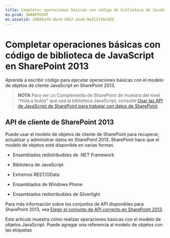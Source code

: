 ```yaml
---
title: Completar operaciones básicas con código de biblioteca de JavaScript en SharePoint 2013
ms.prod: SHAREPOINT
ms.assetid: 29089af8-dbc0-49b7-a1a0-9e311f49c826
---
```



# Completar operaciones básicas con código de biblioteca de JavaScript en SharePoint 2013
Aprenda a escribir código para ejecutar operaciones básicas con el modelo de objetos de cliente JavaScript en SharePoint 2013.
> **NOTA**
> Para ver un Complemento de SharePoint de muestra del nivel "Hola a todos" que usa la biblioteca JavaScript, consulte  [Usar las API de JavaScript de SharePoint para trabajar con datos de SharePoint](use-the-sharepoint-javascript-apis-to-work-with-sharepoint-data.md). 
  
    
    


## API de cliente de SharePoint 2013
<a name="ClientAPIs"> </a>

Puede usar el modelo de objetos de cliente de SharePoint para recuperar, actualizar y administrar datos en SharePoint 2013. SharePoint hace que el modelo de objetos esté disponible en varias formas.
  
    
    

- Ensamblados redistribuibles de .NET Framework
    
  
- Biblioteca de JavaScript
    
  
- Extremos REST/OData
    
  
- Ensamblados de Windows Phone
    
  
- Ensamblados redistribuibles de Silverlight
    
  
Para más información sobre los conjuntos de API disponibles para SharePoint 2013, vea  [Elegir el conjunto de API correcto en SharePoint 2013](http://msdn.microsoft.com/library/f36645da-77c5-47f1-a2ca-13d4b62b320d%28Office.15%29.aspx).
  
    
    
Este artículo muestra cómo realizar operaciones básicas con el modelo de objetos JavaScript. Puede agregar una referencia al modelo de objetos con las etiquetas <script> de HTML. Para más información sobre cómo utilizar las otras API de cliente, vea lo siguiente:
  
    
    

-  [Realizar operaciones básicas con código de biblioteca de cliente de SharePoint 2013](complete-basic-operations-using-sharepoint-2013-client-library-code.md)
    
  
-  [Procedimiento para realizar operaciones básicas con extremos REST de SharePoint 2013](complete-basic-operations-using-sharepoint-2013-rest-endpoints.md)
    
  
-  [Creación de aplicaciones de Windows Phone con acceso a SharePoint 2013](http://msdn.microsoft.com/library/36681335-f772-4499-8445-f94481bc18e7%28Office.15%29.aspx)
    
  
-  [Uso del modelo de objetos Silverlight](http://msdn.microsoft.com/library/cea7829d-f360-4052-8b76-91d90bcefd2a%28Office.15%29.aspx)
    
  

## Ejecutar tareas básicas en SharePoint 2013 con el modelo de objetos de cliente JavaScript
<a name="BasicOps_SPJSOMOps"> </a>

Las secciones siguientes describen las tareas que puede completar mediante programación e incluyen ejemplos de código JavaScript que demuestran las operaciones.
  
    
    
Al crear un complemento hospedado en la nube, puede agregar una referencia al modelo de objetos con etiquetas <script> de HTML. Recomendamos hacer referencia a la web de host porque puede que la web de complemento no exista en todos los escenarios de los complementos hospedados en la nube. Puede recuperar la dirección URL de la web de host desde el parámetro de la cadena de consulta  _SPHostUrl_ si usa el token **{StandardTokens}**. También puede usar su propio parámetro de la cadena de consulta si usa el token **{HostUrl}**. Cuando tenga la dirección URL de la web de host, use código JavaScript para crear dinámicamente la referencia al modelo de objetos.
  
    
    
En el ejemplo de código siguiente se ejecutan estas tareas para agregar una referencia al modelo de objetos JavaScript:
  
    
    

- Hace referencia a la biblioteca AJAX desde la Red de entrega de contenido (CDN) de Microsoft.
    
  
- Hace referencia a la biblioteca jQuery desde la CDN de Microsoft.
    
  
- Extrae la dirección URL de la web de host desde la cadena de la consulta.
    
  
- Sube los archivos SP.Runtime.js y SP.js con la función **getScript** en jQuery. Después de subir los archivos, el programa tiene acceso al modelo de objetos JavaScript para SharePoint.
    
  
- Sigue el flujo en la función **execOperation**.
    
  


```

<script
    src="//ajax.aspnetcdn.com/ajax/4.0/1/MicrosoftAjax.js" 
    type="text/javascript">
</script>
<script
    type="text/javascript"
    src="//ajax.aspnetcdn.com/ajax/jQuery/jquery-1.7.2.min.js">
</script>
<script type="text/javascript">
    var hostweburl;

    // Load the required SharePoint libraries.
    $(document).ready(function () {

        // Get the URI decoded URLs.
        hostweburl =
            decodeURIComponent(
                getQueryStringParameter("SPHostUrl")
        );

        // The js files are in a URL in the form:
        // web_url/_layouts/15/resource_file
        var scriptbase = hostweburl + "/_layouts/15/";

        // Load the js files and continue to
        // the execOperation function.
        $.getScript(scriptbase + "SP.Runtime.js",
            function () {
                $.getScript(scriptbase + "SP.js", execOperation);
            }
        );
    });

    // Function to execute basic operations.
    function execOperation() {

        // Continue your program flow here.

    }

    // Function to retrieve a query string value.
    // For production purposes you may want to use
    // a library to handle the query string.
    function getQueryStringParameter(paramToRetrieve) {
        var params =
            document.URL.split("?")[1].split("&amp;");
        var strParams = "";
        for (var i = 0; i < params.length; i = i + 1) {
            var singleParam = params[i].split("=");
            if (singleParam[0] == paramToRetrieve)
                return singleParam[1];
        }
    }
</script>
```

Al crear un complemento hospedado en SharePoint, puede agregar una referencia al modelo de objetos con etiquetas <script> de HTML. La web de complemento de un complemento hospedado en SharePoint le permite usar rutas de acceso relativas para hacer referencia a los archivos necesarios para usar el modelo de objetos JavaScript:
  
    
    
El marcado siguiente ejecuta estas tareas para agregar una referencia al modelo de objetos JavaScript:
  
    
    

- Hace referencia a la biblioteca AJAX desde la CDN de Microsoft.
    
  
- Hace referencia al archivo SP.Runtime.js con una dirección URL relativa a la web de complemento.
    
  
- Hace referencia al archivo SP.js con una dirección URL relativa a la web de complemento.
    
  


```

<script
    src="//ajax.aspnetcdn.com/ajax/4.0/1/MicrosoftAjax.js" 
    type="text/javascript">
</script>
<script 
    type="text/javascript" 
    src="/_layouts/15/sp.runtime.js">
</script>
<script 
    type="text/javascript" 
    src="/_layouts/15/sp.js">
</script>
<script type="text/javascript">

    // Continue your program flow here.

</script>```


## Tareas de sitio web de SharePoint
<a name="BasicOps_SPWebTasks"> </a>

Para trabajar con sitios web con JavaScript, empiece con el constructor **ClientContext(serverRelativeUrl)** y pase una dirección URL o URI para devolver un contexto de solicitud específico.
  
    
    

### Recuperar las propiedades de un sitio web

Use la propiedad web de la clase **ClientContext** para especificar las propiedades del objeto de sitio web que se encuentra en la dirección URL del contexto especificado. Después de cargar el objeto de sitio web con el método **load(clientObject)** y, posteriormente, llamar a **executeQueryAsync(succeededCallback, failedCallback)**, obtendrá acceso a todas las propiedades de ese sitio web. En el siguiente ejemplo se muestra el título y la descripción del sitio web especificado, aunque el resto de las propiedades devueltas de forma predeterminada se ponen a disposición después de cargar el objeto de sitio web y ejecutar la consulta.
  
    
    
```

function retrieveWebSite(siteUrl) {
    var clientContext = new SP.ClientContext(siteUrl);
    this.oWebsite = clientContext.get_web();

    clientContext.load(this.oWebsite);

    clientContext.executeQueryAsync(
        Function.createDelegate(this, this.onQuerySucceeded), 
        Function.createDelegate(this, this.onQueryFailed)
    );
}

function onQuerySucceeded(sender, args) {
    alert('Title: ' + this.oWebsite.get_title() + 
        ' Description: ' + this.oWebsite.get_description());
}
    
function onQueryFailed(sender, args) {
    alert('Request failed. ' + args.get_message() + 
        '\\n' + args.get_stackTrace());
}```


### Recuperar solo las propiedades seleccionadas de un sitio web

Para reducir la transferencia de datos innecesaria entre cliente y servidor, es posible que desee devolver solo las propiedades especificadas del objeto de sitio web, en lugar de todas sus propiedades. En este caso, use la sintaxis de la expresión lambda o consulta LINQ con el método **load(clientObject)** para especificar las propiedades que se van a devolver desde el servidor. En el siguiente ejemplo, solo se ponen a disposición el título y la fecha de creación del objeto de sitio web después de llamar a **executeQueryAsync(succeededCallback, failedCallback)**.
  
    
    
```

function retrieveWebSiteProperties(siteUrl) {
    var clientContext = new SP.ClientContext(siteUrl);
    this.oWebsite = clientContext.get_web();

    clientContext.load(this.oWebsite, 'Title', 'Created');

    clientContext.executeQueryAsync(
        Function.createDelegate(this, this.onQuerySucceeded), 
        Function.createDelegate(this, this.onQueryFailed)
    );
}

function onQuerySucceeded(sender, args) {
    alert('Title: ' + this.oWebsite.get_title() + 
        ' Created: ' + this.oWebsite.get_created());
}
    
function onQueryFailed(sender, args) {
    alert('Request failed. ' + args.get_message() + 
        '\\n' + args.get_stackTrace());
}```


> **NOTA**
> Si trata de obtener acceso a otras propiedades, el código produce una excepción porque las otras propiedades no están disponibles. 
  
    
    


### Escribir en las propiedades de un sitio web

Para modificar un sitio web, se deben establecer las propiedades y llamar al método **update()**, de manera similar al modo en que funciona el modelo de objetos de servidor. Sin embargo, en el modelo de objetos de cliente, debe llamar a **executeQueryAsync(succeededCallback, failedCallback)** para solicitar el procesamiento por lotes para todos los comandos que se especifiquen. En el siguiente ejemplo se cambia el título y la descripción de un sitio web especificado.
  
    
    
```

function updateWebSite(siteUrl) {
    var clientContext = new SP.ClientContext(siteUrl);
    this.oWebsite = clientContext.get_web();

    this.oWebsite.set_title('Updated Web Site');
    this.oWebsite.set_description('This is an updated Web site.');
    this.oWebsite.update();

    clientContext.load(this.oWebsite, 'Title', 'Description');

    clientContext.executeQueryAsync(
        Function.createDelegate(this, this.onQuerySucceeded), 
        Function.createDelegate(this, this.onQueryFailed)
    );
}

function onQuerySucceeded(sender, args) {
    alert('Title: ' + this.oWebsite.get_title() + 
        ' Description: ' + this.oWebsite.get_description());
}
    
function onQueryFailed(sender, args) {
    alert('Request failed. ' + args.get_message() + 
        '\\n' + args.get_stackTrace());
}```


## Tareas de lista de SharePoint
<a name="BasicOps_SPListTasks"> </a>

Trabajar con objetos de lista con JavaScript es parecido a trabajar con objetos de sitio web. Empiece por usar el constructor **ClientContext(serverRelativeUrl)** y pasar una dirección URL o URI para devolver un contexto de consulta específico. Después puede usar la propiedad **lists** de la clase **Web** para obtener la colección de listas del sitio web.
  
    
    

### Recuperar todas las propiedades de todas las listas de un sitio web

Para devolver todas las listas de un sitio web, cargue la colección de listas con el método **load(clientObject)** y luego llame a **executeQueryAsync(succeededCallback, failedCallback)**. En el siguiente ejemplo se muestra la dirección URL del sitio web, y la fecha y hora, en que se creó la lista.
  
    
    
```

function retrieveAllListProperties(siteUrl) {
    var clientContext = new SP.ClientContext(siteUrl);
    var oWebsite = clientContext.get_web();
    this.collList = oWebsite.get_lists();
    clientContext.load(collList);

    clientContext.executeQueryAsync(
        Function.createDelegate(this, this.onQuerySucceeded), 
        Function.createDelegate(this, this.onQueryFailed)
    );
}

function onQuerySucceeded() {
    var listInfo = '';
    var listEnumerator = collList.getEnumerator();

    while (listEnumerator.moveNext()) {
        var oList = listEnumerator.get_current();
        listInfo += 'Title: ' + oList.get_title() + ' Created: ' + 
            oList.get_created().toString() + '\\n';
    }
    alert(listInfo);
}

function onQueryFailed(sender, args) {
    alert('Request failed. ' + args.get_message() + 
        '\\n' + args.get_stackTrace());
}```


### Recuperar solo propiedades específicas de listas

En el ejemplo anterior se devuelven todas las propiedades de las listas de un sitio web. Para reducir la transferencia de datos innecesarios entre cliente y servidor, puede usar expresiones de consultas LINQ para especificar qué propiedades devolver. En JavaScript, se especifica **Include** como parte de la cadena de la consulta que se pasa al método **load(clientObject)** para especificar qué propiedades devolver. En el siguiente ejemplo se usa este enfoque para devolver solo el título y el identificador de cada una de las listas de la colección.
  
    
    
```

function retrieveSpecificListProperties(siteUrl) {
    var clientContext = new SP.ClientContext(siteUrl);
    var oWebsite = clientContext.get_web();
    this.collList = oWebsite.get_lists();

    clientContext.load(collList, 'Include(Title, Id)');
    clientContext.executeQueryAsync(
        Function.createDelegate(this, this.onQuerySucceeded), 
        Function.createDelegate(this, this.onQueryFailed)
    );
}

function onQuerySucceeded() {
    var listInfo = '';
    var listEnumerator = collList.getEnumerator();

    while (listEnumerator.moveNext()) {
        var oList = listEnumerator.get_current();
        listInfo += 'Title: ' + oList.get_title() + 
            ' ID: ' + oList.get_id().toString() + '\\n';
    }
    alert(listInfo);
}

function onQueryFailed(sender, args) {
    alert('Request failed. ' + args.get_message() + 
        '\\n' + args.get_stackTrace());
}
```


### Almacenar listas devueltas en una colección

Como se ve en el ejemplo siguiente, puede usar el método **loadQuery(clientObjectCollection, exp)** en lugar del método **load(clientObject)** para almacenar el valor devuelto en otra colección en lugar de almacenarlo en la propiedad de las listas.
  
    
    
```

function retrieveSpecificListPropertiesToCollection(siteUrl) {
    var clientContext = new SP.ClientContext(siteUrl);
    var oWebsite = clientContext.get_web();
    var collList = oWebsite.get_lists();

    this.listInfoCollection = clientContext.loadQuery(collList, 'Include(Title, Id)');
    clientContext.executeQueryAsync(
        Function.createDelegate(this, this.onQuerySucceeded), 
        Function.createDelegate(this, this.onQueryFailed)
    );
}

function onQuerySucceeded() {
    var listInfo = '';

    for (var i = 0; i < this.listInfoCollection.length; i++) {
        var oList = this.listInfoCollection[i];
        listInfo += 'Title: ' + oList.get_title() + 
            ' ID: ' + oList.get_id().toString();
    }
    alert(listInfo.toString());
}

function onQueryFailed(sender, args) {
    alert('Request failed. ' + args.get_message() + 
        '\\n' + args.get_stackTrace());
}```


### Aplicar filtros a la recuperación de listas

Como se muestra en el ejemplo siguiente, puede anidar instrucciones **Include** en una consulta JavaScript, para devolver metadatos de listas y campos. En el ejemplo se devuelven todos los campos de todas las listas dentro de un sitio web, y se muestra el título y el nombre interno de todos los campos cuyo nombre interno contiene la cadena "name".
  
    
    
```

function retrieveAllListsAllFields(siteUrl) {
    var clientContext = new SP.ClientContext(siteUrl);
    var oWebsite = clientContext.get_web();
    var collList = oWebsite.get_lists();

    this.listInfoArray = clientContext.loadQuery(collList, 
        'Include(Title,Fields.Include(Title,InternalName))');

    clientContext.executeQueryAsync(
        Function.createDelegate(this, this.onQuerySucceeded), 
        Function.createDelegate(this, this._onQueryFailed)
    );
}

function onQuerySucceeded() {
    var listInfo = '';

    for (var i = 0; i < this.listInfoArray.length; i++) {
        var oList = this.listInfoArray[i];
        var collField = oList.get_fields();
        var fieldEnumerator = collField.getEnumerator();
            
        while (fieldEnumerator.moveNext()) {
            var oField = fieldEnumerator.get_current();
            var regEx = new RegExp('name', 'ig');
            
            if (regEx.test(oField.get_internalName())) {
                listInfo += '\\nList: ' + oList.get_title() + 
                    '\\n\\tField Title: ' + oField.get_title() + 
                    '\\n\\tField Name: ' + oField.get_internalName();
            }
        }
    }
    alert(listInfo);
}

function onQueryFailed(sender, args) {
    alert('Request failed. ' + args.get_message() + 
        '\\n' + args.get_stackTrace());
}
```


## Crear, actualizar y eliminar listas
<a name="BasicOps_SPListCRUD"> </a>

La creación, la actualización y la eliminación de listas por medio del modelo de objetos de cliente funcionan de manera similar al modo en que se llevan a cabo estas tareas mediante el modelo de objetos de cliente .NET. No obstante, las operaciones de cliente no se completarán hasta que se llame a la función **executeQueryAsync(succeededCallback, failedCallback)**.
  
    
    

### Crear y actualizar una lista

Parar crear un objeto List con JavaScript, use el objeto **ListCreationInformation** para definir sus propiedades y luego pase este objeto a la función **add(parameters)** del objeto **ListCollection**. En el siguiente ejemplo se crea una lista de anuncios.
  
    
    
```

function createList(siteUrl) {
    var clientContext = new SP.ClientContext(siteUrl);
    var oWebsite = clientContext.get_web();
    
    var listCreationInfo = new SP.ListCreationInformation();
    listCreationInfo.set_title('My Announcements List');
    listCreationInfo.set_templateType(SP.ListTemplateType.announcements);

    this.oList = oWebsite.get_lists().add(listCreationInfo);

    clientContext.load(oList);
    clientContext.executeQueryAsync(
        Function.createDelegate(this, this.onQuerySucceeded), 
        Function.createDelegate(this, this.onQueryFailed)
    );
}

function onQuerySucceeded() {
    var result = oList.get_title() + ' created.';
    alert(result);
}

function onQueryFailed(sender, args) {
    alert('Request failed. ' + args.get_message() + 
        '\\n' + args.get_stackTrace());
}```

Si necesita actualizar la lista una vez creada, puede establecer las propiedades de la lista y llamar a la función **update()** antes de llamar a **executeQueryAsync(succeededCallback, failedCallback)**, como se muestra en las siguientes modificaciones del ejemplo anterior.
  
    
    


```

.
.
.
.
this.oList = oWebsite.get_lists().add(listCreationInfo);

oList.set_description('New Announcements List');
oList.update();

clientContext.load(oList);
clientContext.executeQueryAsync(
    Function.createDelegate(this, this.onQuerySucceeded), 
    Function.createDelegate(this, this.onQueryFailed)
);```


### Agregar un campo a una lista

Use **add(field)** o la función **addFieldAsXml(schemaXml, addToDefaultView, options)** del objeto **FieldCollection** para agregar un campo a la colección de campos de una lista. En el siguiente ejemplo se crea un campo y, posteriormente, se actualiza antes de llamar a **executeQueryAsync(succeededCallback, failedCallback)**.
  
    
    
```

function addFieldToList(siteUrl) {
    var clientContext = new SP.ClientContext(siteUrl);

    var oList = clientContext.get_web().get_lists().getByTitle('Announcements');
    this.oField = oList.get_fields().addFieldAsXml(
        '<Field DisplayName=\\'MyField\\' Type=\\'Number\\' />', 
        true, 
        SP.AddFieldOptions.defaultValue
    );

    var fieldNumber = clientContext.castTo(oField,SP.FieldNumber);
    fieldNumber.set_maximumValue(100);
    fieldNumber.set_minimumValue(35);
    fieldNumber.update();

    clientContext.load(oField);
    clientContext.executeQueryAsync(
        Function.createDelegate(this, this.onQuerySucceeded), 
        Function.createDelegate(this, this.onQueryFailed)
    );
}

function onQuerySucceeded() {
    var result = oField.get_title() + ' added.';
    alert(result);
}

function onQueryFailed(sender, args) {
    alert('Request failed. ' + args.get_message() + 
        '\\n' + args.get_stackTrace());
}```


### Eliminar una lista

Para eliminar una lista, llame a la función **deleteObject()** del objeto List, como se muestra en el siguiente ejemplo.
  
    
    
```

function deleteList(siteUrl) {
    var clientContext = new SP.ClientContext(siteUrl);
    var oWebsite = clientContext.get_web();
    this.listTitle = 'My Announcements List';

    this.oList = oWebsite.get_lists().getByTitle(listTitle);
    oList.deleteObject();

    clientContext.executeQueryAsync(
        Function.createDelegate(this, this.onQuerySucceeded), 
        Function.createDelegate(this, this.onQueryFailed)
    );
}

function onQuerySucceeded() {
    var result = listTitle + ' deleted.';
    alert(result);
}

function onQueryFailed(sender, args) {
    alert('Request failed. ' + args.get_message() + 
        '\\n' + args.get_stackTrace());
}```


## Crear, actualizar y eliminar carpetas
<a name="BasicOps_FolderTasks"> </a>

Puede manipular carpetas para organizar el contenido usando el modelo de objetos JavaScript. En las secciones siguientes se enseña a realizar operaciones básicas con las carpetas.
  
    
    

### Crear una carpeta en una biblioteca de documentos

Para crear una carpeta, debe usar un objeto **ListItemCreationInformation**, establecer el tipo de objeto subyacente en **SP.FileSystemObjectType.folder** y pasarlo como parámetro a la función **addItem(parameters)** del objeto **List**. Establezca las propiedades en el objeto de elemento de lista que este método devuelve y luego llame a la función **update()**, como se ve en el ejemplo siguiente.
  
    
    
```

function createFolder(resultpanel) {
    var clientContext;
    var oWebsite;
    var oList;
    var itemCreateInfo;

    clientContext = new SP.ClientContext.get_current();
    oWebsite = clientContext.get_web();
    oList = oWebsite.get_lists().getByTitle("Shared Documents");

    itemCreateInfo = new SP.ListItemCreationInformation();
    itemCreateInfo.set_underlyingObjectType(SP.FileSystemObjectType.folder);
    itemCreateInfo.set_leafName("My new folder!");
    this.oListItem = oList.addItem(itemCreateInfo);
    this.oListItem.set_item("Title", "My new folder!");
    this.oListItem.update();

    clientContext.load(this.oListItem);
    clientContext.executeQueryAsync(
        Function.createDelegate(this, successHandler),
        Function.createDelegate(this, errorHandler)
    );

    function successHandler() {
        resultpanel.innerHTML = "Go to the " +
            "<a href='../Lists/Shared Documents'>document library</a> " +
            "to see your new folder.";
    }

    function errorHandler() {
        resultpanel.innerHTML =
            "Request failed: " + arguments[1].get_message();
    }
}```


### Actualizar una carpeta en una biblioteca de documentos

Para actualizar el nombre de una carpeta, puede escribir en la propiedad **FileLeafRef** y llamar a la función **update()** para que los cambios surtan efecto cuando llame al método **executeQueryAsync**.
  
    
    
```

function updateFolder(resultpanel) {
    var clientContext;
    var oWebsite;
    var oList;

    clientContext = new SP.ClientContext.get_current();
    oWebsite = clientContext.get_web();
    oList = oWebsite.get_lists().getByTitle("Shared Documents");

    this.oListItem = oList.getItemById(1);
    this.oListItem.set_item("FileLeafRef", "My updated folder");
    this.oListItem.update();

    clientContext.load(this.oListItem);
    clientContext.executeQueryAsync(
        Function.createDelegate(this, successHandler),
        Function.createDelegate(this, errorHandler)
    );

    function successHandler() {
        resultpanel.innerHTML = "Go to the " +
            "<a href='../Lists/Shared Documents'>document library</a> " +
            "to see your updated folder.";
    }

    function errorHandler() {
        resultpanel.innerHTML = "Request failed: " + arguments[1].get_message();
    }
}```


### Eliminar una carpeta de una biblioteca de documentos

Para eliminar una carpeta, llame a la función **deleteObject()** en el objeto. El ejemplo siguiente usa el método **getFolderByServerRelativeUrl** para recuperar la carpeta de la biblioteca de documentos y luego elimina el elemento.
  
    
    
```

function deleteFolder(resultpanel) {
    var clientContext;
    var oWebsite;
    var folderUrl;

    clientContext = new SP.ClientContext.get_current();
    oWebsite = clientContext.get_web();

    clientContext.load(oWebsite);
    clientContext.executeQueryAsync(function () {
        folderUrl = oWebsite.get_serverRelativeUrl() + "/Lists/Shared Documents/Folder1";
        this.folderToDelete = oWebsite.getFolderByServerRelativeUrl(folderUrl);
        this.folderToDelete.deleteObject();

        clientContext.executeQueryAsync(
            Function.createDelegate(this, successHandler),
            Function.createDelegate(this, errorHandler)
        );
    }, errorHandler);

    function successHandler() {
        resultpanel.innerHTML = "Go to the " +
            "<a href='../Lists/Shared Documents'>document library</a> " +
            "to make sure the folder is no longer there.";
    }

    function errorHandler() {
        resultpanel.innerHTML = "Request failed: " + arguments[1].get_message();
    }
}```


## Crear, leer, actualizar y eliminar archivos
<a name="BasicOps_FileTasks"> </a>

Puede manipular archivos usando el modelo de objetos JavaScript. En las secciones siguientes se enseña a realizar operaciones básicas con los archivos.
  
    
    

> **NOTA**
> Solo puede trabajar con archivos de hasta 1,5 MB usando el modelo de objetos JavaScript. Para cargar archivos más grandes, use REST (transferencia de estado representacional). Para más información, vea  [](complete-basic-operations-using-sharepoint-2013-rest-endpoints.md#LargeFiles). 
  
    
    


### Crear un archivo en una biblioteca de documentos

Para crear un archivo, debe usar un objeto **FileCreationInformation**, definir el atributo de la dirección URL y anexar contenido como una matriz codificada base64 de bytes, como se ve en este ejemplo.
  
    
    
```

function createFile(resultpanel) {
    var clientContext;
    var oWebsite;
    var oList;
    var fileCreateInfo;
    var fileContent;

    clientContext = new SP.ClientContext.get_current();
    oWebsite = clientContext.get_web();
    oList = oWebsite.get_lists().getByTitle("Shared Documents");

    fileCreateInfo = new SP.FileCreationInformation();
    fileCreateInfo.set_url("my new file.txt");
    fileCreateInfo.set_content(new SP.Base64EncodedByteArray());
    fileContent = "The content of my new file";

    for (var i = 0; i < fileContent.length; i++) {
        
        fileCreateInfo.get_content().append(fileContent.charCodeAt(i));
    }

    this.newFile = oList.get_rootFolder().get_files().add(fileCreateInfo);

    clientContext.load(this.newFile);
    clientContext.executeQueryAsync(
        Function.createDelegate(this, successHandler),
        Function.createDelegate(this, errorHandler)
    );

    function successHandler() {
        resultpanel.innerHTML =
            "Go to the " +
            "<a href='../Lists/Shared Documents'>document library</a> " +
            "to see your new file.";
    }

    function errorHandler() {
        resultpanel.innerHTML = "Request failed: " + arguments[1].get_message();
    }
}```


### Leer un archivo de una biblioteca de documentos

Para leer el contenido de un archivo, debe realizar una operación **GET** en la dirección URL del archivo, como se ve en el ejemplo siguiente.
  
    
    
```

function readFile(resultpanel) {
    var clientContext;
    var oWebsite;
    var fileUrl;

    clientContext = new SP.ClientContext.get_current();
    oWebsite = clientContext.get_web();

    clientContext.load(oWebsite);
    clientContext.executeQueryAsync(function () {
        fileUrl = oWebsite.get_serverRelativeUrl() +
            "/Lists/Shared Documents/TextFile1.txt";
        $.ajax({
            url: fileUrl,
            type: "GET"
        })
            .done(Function.createDelegate(this, successHandler))
            .error(Function.createDelegate(this, errorHandler));
    }, errorHandler);

    function successHandler(data) {
        resultpanel.innerHTML =
            "The content of file \\"TextFile1.txt\\": " + data
    }

    function errorHandler() {
        resultpanel.innerHTML =
            "Request failed: " + arguments[2];
    }
}```


### Actualizar un archivo de una biblioteca de documentos

Para actualizar el contenido de un archivo, puede usar un objeto **FileCreationInformation** y definir el atributo de sobrescritura en true usando el método **set_overwrite()**, como se ve en este ejemplo.
  
    
    
```

function updateFile(resultpanel) {
    var clientContext;
    var oWebsite;
    var oList;
    var fileCreateInfo;
    var fileContent;

    clientContext = new SP.ClientContext.get_current();
    oWebsite = clientContext.get_web();
    oList = oWebsite.get_lists().getByTitle("Shared Documents");

    fileCreateInfo = new SP.FileCreationInformation();
    fileCreateInfo.set_url("TextFile1.txt");
    fileCreateInfo.set_content(new SP.Base64EncodedByteArray());
    fileCreateInfo.set_overwrite(true);
    fileContent = "The updated content of my file";

    for (var i = 0; i < fileContent.length; i++) {

        fileCreateInfo.get_content().append(fileContent.charCodeAt(i));
    }

    this.existingFile = oList.get_rootFolder().get_files().add(fileCreateInfo);

    clientContext.load(this.existingFile);
    clientContext.executeQueryAsync(
        Function.createDelegate(this, successHandler),
        Function.createDelegate(this, errorHandler)
    );

    function successHandler() {
        resultpanel.innerHTML =
            "Go to the " +
            "<a href='../Lists/Shared Documents'>document library</a> " +
            "to see the updated \\"TextFile1.txt\\" file.";
    }

    function errorHandler() {
        resultpanel.innerHTML =
            "Request failed: " + arguments[1].get_message();
    }
}```


### Eliminar un archivo de una biblioteca de documentos

Para eliminar un archivo, llame a la función **deleteObject()** en el objeto. El ejemplo siguiente usa el método **getFileByServerRelativeUrl** para recuperar el archivo de la biblioteca de documentos y luego elimina el elemento.
  
    
    
```

function deleteFile(resultpanel) {
    var clientContext;
    var oWebsite;
    var fileUrl;

    clientContext = new SP.ClientContext.get_current();
    oWebsite = clientContext.get_web();

    clientContext.load(oWebsite);
    clientContext.executeQueryAsync(function () {
        fileUrl = oWebsite.get_serverRelativeUrl() +
            "/Lists/Shared Documents/TextFile1.txt";
        this.fileToDelete = oWebsite.getFileByServerRelativeUrl(fileUrl);
        this.fileToDelete.deleteObject();

        clientContext.executeQueryAsync(
            Function.createDelegate(this, successHandler),
            Function.createDelegate(this, errorHandler)
        );
    }, errorHandler);

    function successHandler() {
        resultpanel.innerHTML =
            "Go to the " +
            "<a href='../Lists/Shared Documents'>document library</a> " +
            "to confirm that the \\"TextFile1.txt\\" file has been deleted.";
    }

    function errorHandler() {
        resultpanel.innerHTML = "Request failed: " + arguments[1].get_message();
    }
}```


## Tareas de elementos de lista de SharePoint
<a name="BasicOps_SPListItemTasks"> </a>

Para devolver elementos de una lista con JavaScript, use la función **getItemById(id)** para devolver un solo elemento o use la función **getItems(query)** para devolver varios elementos. Luego use la función **load(clientObject)** para alcanzar los objetos de elemento de lista que representan los elementos.
  
    
    

### Recuperar elementos de una lista

La función **getItems(query)** permite definir una consulta Lenguaje de marcado de aplicaciones de colaboración (CAML) que especifique qué elementos se van a devolver. Puede pasar un objeto **CamlQuery** no definido para devolver todos los elementos de la lista, o bien usar la función **set_viewXml** para definir una consulta CAML y devolver los elementos que cumplan con criterios específicos. En el siguiente ejemplo se muestran los valores de columna Identificador, Título y Cuerpo de los primeros 100 elementos de la lista Anuncios, empezando por los elementos de lista cuyo identificador de colección es mayor que 10.
  
    
    
```

function retrieveListItems(siteUrl) {
    var clientContext = new SP.ClientContext(siteUrl);
    var oList = clientContext.get_web().get_lists().getByTitle('Announcements');
        
    var camlQuery = new SP.CamlQuery();
    camlQuery.set_viewXml(
        '<View><Query><Where><Geq><FieldRef Name=\\'ID\\'/>' + 
        '<Value Type=\\'Number\\'>1</Value></Geq></Where></Query>' + 
        '<RowLimit>10</RowLimit></View>'
    );
    this.collListItem = oList.getItems(camlQuery);
        
    clientContext.load(collListItem);
    clientContext.executeQueryAsync(
        Function.createDelegate(this, this.onQuerySucceeded), 
        Function.createDelegate(this, this.onQueryFailed)
    ); 
}

function onQuerySucceeded(sender, args) {
    var listItemInfo = '';
    var listItemEnumerator = collListItem.getEnumerator();
        
    while (listItemEnumerator.moveNext()) {
        var oListItem = listItemEnumerator.get_current();
        listItemInfo += '\\nID: ' + oListItem.get_id() + 
            '\\nTitle: ' + oListItem.get_item('Title') + 
            '\\nBody: ' + oListItem.get_item('Body');
    }

    alert(listItemInfo.toString());
}

function onQueryFailed(sender, args) {
    alert('Request failed. ' + args.get_message() + 
        '\\n' + args.get_stackTrace());
}```


### Usar el método Include para obtener acceso a propiedades de objetos ListItem

Hay cuatro propiedades de objetos **ListItem** que no están disponibles de forma predeterminada al devolver elementos de lista: **displayName**, **effectiveBasePermissions**, **hasUniqueRoleAssignments** y **roleAssignments**. El ejemplo anterior devuelve una excepción **PropertyOrFieldNotInitializedException** si trata de obtener acceso a una de estas propiedades. Para obtener acceso a una de estas propiedades, use el método **Include** como parte de la cadena de la consulta, como se muestra en el siguiente ejemplo.
  
    
    

> **NOTA**
> Al usar LINQ para crear consultas respecto del modelo de objetos de cliente, se utiliza  [LINQ to Objects](http://msdn.microsoft.com/es-es/library/bb397919.aspx), no el  [proveedor LINQ to SharePoint](http://msdn.microsoft.com/es-es/library/ee535491.aspx), que solo se puede usar cuando se escribe código respecto al modelo de objetos de servidor. 
  
    
    

```

function retrieveListItemsInclude(siteUrl) {
    var clientContext = new SP.ClientContext(siteUrl);
    var oList = clientContext.get_web().get_lists().getByTitle('Announcements');

    var camlQuery = new SP.CamlQuery();
    camlQuery.set_viewXml('<View><RowLimit>100</RowLimit></View>');
    this.collListItem = oList.getItems(camlQuery);

    clientContext.load(
        collListItem, 
        'Include(Id, DisplayName, HasUniqueRoleAssignments)'
    );
    clientContext.executeQueryAsync(
        Function.createDelegate(this, this.onQuerySucceeded), 
        Function.createDelegate(this, this.onQueryFailed)
    );
}

function onQuerySucceeded(sender, args) {
    var listItemInfo = '';
    var listItemEnumerator = collListItem.getEnumerator();
        
    while (listItemEnumerator.moveNext()) {
        var oListItem = listItemEnumerator.get_current();
        listItemInfo += '\\nID: ' + oListItem.get_id() + 
            '\\nDisplay name: ' + oListItem.get_displayName() + 
            '\\nUnique role assignments: ' + 
            oListItem.get_hasUniqueRoleAssignments();
    }

    alert(listItemInfo.toString());
}

function onQueryFailed(sender, args) {
    alert('Request failed. ' + args.get_message() + 
        '\\n' + args.get_stackTrace());
}
```

Dado que en este ejemplo se usa **Include**, solo las propiedades especificadas estarán disponibles después de la ejecución de la consulta. Por lo tanto, recibirá una excepción **PropertyOrFieldNotInitializedException** si trata de obtener acceso a otras propiedades además de las que se especificaron. Además, recibirá este error si trata de usar propiedades como **get_contentType** o **get_parentList** para obtener acceso a las propiedades de los objetos que contienen.
  
    
    

### Restricciones en la recuperación de elementos

El método **loadQuery(clientObjectCollection, exp)** del modelo de objetos JavaScript de SharePoint Foundation 2010 no admite los métodos y operadores de LINQ que usa el modelo de objetos administrado.
  
    
    

## Crear, actualizar y eliminar elementos de lista
<a name="BasicOps_SPListItemCRUD"> </a>

La creación, actualización o eliminación de elementos de lista mediante el modelo de objetos de cliente funciona de forma similar a la realización de tareas mediante el modelo de objetos de servidor. Se crea un objeto de elemento de lista, se establecen sus propiedades y, a continuación, se actualiza el objeto. Para modificar o eliminar un objeto de elemento de lista, use la función **getById(id)** del objeto **ListItemCollection** para devolver el objeto y, a continuación, establezca las propiedades y llame a la actualización del objeto que devuelve este método o llame al propio método del objeto para eliminarlo. A diferencia del modelo de objetos de servidor, cada una de estas operaciones en el modelo de objetos de cliente debe concluir con una llamada a **to executeQueryAsync(succeededCallback, failedCallback)** para realizar los cambios en el servidor.
  
    
    

### Crear un elemento de lista

Para crear elementos de lista, debe crear un objeto **ListItemCreationInformation**, establecer sus propiedades y pasarlo como parámetro a la función **addItem(parameters)** del objeto **List**. Establezca las propiedades en el objeto de elemento de lista que este método devuelve y luego llame a la función **update()**, como se ve en el ejemplo siguiente.
  
    
    
```

function createListItem(siteUrl) {
    var clientContext = new SP.ClientContext(siteUrl);
    var oList = clientContext.get_web().get_lists().getByTitle('Announcements');
        
    var itemCreateInfo = new SP.ListItemCreationInformation();
    this.oListItem = oList.addItem(itemCreateInfo);
    oListItem.set_item('Title', 'My New Item!');
    oListItem.set_item('Body', 'Hello World!');
    oListItem.update();

    clientContext.load(oListItem);
    clientContext.executeQueryAsync(
        Function.createDelegate(this, this.onQuerySucceeded), 
        Function.createDelegate(this, this.onQueryFailed)
    );
}

function onQuerySucceeded() {
    alert('Item created: ' + oListItem.get_id());
}

function onQueryFailed(sender, args) {
    alert('Request failed. ' + args.get_message() + 
        '\\n' + args.get_stackTrace());
}```


### Actualizar un elemento de lista

Para establecer la mayoría de las propiedades del elemento de lista, se puede usar un indizador de columna para realizar una asignación y llamar a la función **update()** para que los cambios se realicen al llamar a **executeQueryAsync(succeededCallback, failedCallback)**. En el ejemplo siguiente se establece el título del tercer elemento de la lista de anuncios.
  
    
    
```

function updateListItem(siteUrl) {
    var clientContext = new SP.ClientContext(siteUrl);
    var oList = clientContext.get_web().get_lists().getByTitle('Announcements');

    this.oListItem = oList.getItemById(3);
    oListItem.set_item('Title', 'My Updated Title');
    oListItem.update();

    clientContext.executeQueryAsync(
        Function.createDelegate(this, this.onQuerySucceeded), 
        Function.createDelegate(this, this.onQueryFailed)
    );
}

function onQuerySucceeded() {
    alert('Item updated!');
}

function onQueryFailed(sender, args) {
    alert('Request failed. ' + args.get_message() + 
        '\\n' + args.get_stackTrace());
}```


### Eliminar un elemento de lista

Para eliminar un elemento de lista, llame a la función **deleteObject()** del objeto. En el siguiente ejemplo se usa la función **getItemById(id)** para devolver el segundo elemento de la lista y luego se elimina el elemento. SharePoint mantiene los identificadores de enteros de los elementos dentro de las colecciones aunque se hayan eliminado. Por ejemplo, el segundo elemento de una lista podría no tener el 2 como identificador. Si se llama a la función **deleteObject()** para un elemento que no existe, se devuelve la excepción **ServerException**.
  
    
    
```

function deleteListItem(siteUrl) {
    this.itemId = 2;
    var clientContext = new SP.ClientContext(siteUrl);
    var oList = clientContext.get_web().get_lists().getByTitle('Announcements');
    this.oListItem = oList.getItemById(itemId);
    oListItem.deleteObject();

    clientContext.executeQueryAsync(
        Function.createDelegate(this, this.onQuerySucceeded), 
        Function.createDelegate(this, this.onQueryFailed)
    );
}

function onQuerySucceeded() {
    alert('Item deleted: ' + itemId);
}

function onQueryFailed(sender, args) {
    alert('Request failed. ' + args.get_message() + 
        '\\n' + args.get_stackTrace());
}```

Por ejemplo, si desea recuperar el nuevo recuento de elementos que resulta de una operación de eliminación, incluya una llamada al método update() para actualizar la lista. Además, debe cargar el objeto de lista en sí o la propiedad **itemCount** en el objeto de lista antes de ejecutar la consulta. Si desea recuperar un recuento de inicio y finalización de los elementos de lista, debe ejecutar dos consultas y devolver el recuento de elemento dos veces, tal como se muestra en la modificación siguiente del ejemplo anterior.
  
    
    


```

function deleteListItemDisplayCount(siteUrl) {
    this.clientContext = new SP.ClientContext(siteUrl);
    this.oList = clientContext.get_web().get_lists().getByTitle('Announcements');
    clientContext.load(oList);

    clientContext.executeQueryAsync(
        Function.createDelegate(this, this.deleteItem), 
        Function.createDelegate(this, this.onQueryFailed)
    );
}

function deleteItem() {
    this.itemId = 58;
    this.startCount = oList.get_itemCount();
    this.oListItem = oList.getItemById(itemId);
    oListItem.deleteObject();

    oList.update();
    clientContext.load(oList);
        
    clientContext.executeQueryAsync(
        Function.createDelegate(this, this.displayCount), 
        Function.createDelegate(this, this.onQueryFailed)
    );
}

function displayCount() {
    var endCount = oList.get_itemCount();
    var listItemInfo = 'Item deleted: ' + itemId + 
        '\\nStart Count: ' +  startCount + 
        ' End Count: ' + endCount;
        
    alert(listItemInfo)
}

function onQueryFailed(sender, args) {
    alert('Request failed. ' + args.get_message() + 
        '\\n' + args.get_stackTrace());
}```


## Acceder a objetos en la web de host
<a name="BasicOps_AccessHostweb"> </a>

Al desarrollar el complemento, puede ser necesario acceder a la web de host para interactuar con sus elementos. Use el objeto **AppContextSite** para hacer referencia a la web de host o a otros sitios de SharePoint, como se ve en el ejemplo siguiente. Puede consultar el ejemplo de código completo en [Obtener el título de la web de host usando la biblioteca entre dominios (JSOM)](http://code.msdn.microsoft.com/office/SharePoint-2013-Get-the-563f2a3d).
  
    
    
```

function execCrossDomainRequest(appweburl, hostweburl) {
    // context: The ClientContext object provides access to
    //      the web and lists objects.
    // factory: Initialize the factory object with the
    //      add-in web URL.
    var context;
    var factory;
    var appContextSite;

    context = new SP.ClientContext(appweburl);
    factory = new SP.ProxyWebRequestExecutorFactory(appweburl);
    context.set_webRequestExecutorFactory(factory);
    appContextSite = new SP.AppContextSite(context, hostweburl);

    this.web = appContextSite.get_web();
    context.load(this.web);

    // Execute the query with all the previous 
    //  options and parameters.
    context.executeQueryAsync(
        Function.createDelegate(this, successHandler), 
        Function.createDelegate(this, errorHandler)
    );

    // Function to handle the success event.
    // Prints the host web's title to the page.
    function successHandler() {
        alert(this.web.get_title());
    }

    // Function to handle the error event.
    // Prints the error message to the page.
    function errorHandler(data, errorCode, errorMessage) {
        alert("Could not complete cross-domain call: " + errorMessage);
    }
}```

En el ejemplo anterior se usó la biblioteca entre dominios de SharePoint 2013 para acceder a la web de host. Para más información, vea  [Cómo obtener acceso a los datos de SharePoint 2013 desde aplicaciones con la biblioteca entre dominios](access-sharepoint-2013-data-from-add-ins-using-the-cross-domain-library.md).
  
    
    

## Recursos adicionales
<a name="BasicOps_AddRes"> </a>


-  [Realizar operaciones básicas con código de biblioteca de cliente de SharePoint 2013](complete-basic-operations-using-sharepoint-2013-client-library-code.md)
    
  
-  [Procedimiento para realizar operaciones básicas con extremos REST de SharePoint 2013](complete-basic-operations-using-sharepoint-2013-rest-endpoints.md)
    
  
-  [Desarrollar complementos para SharePoint](develop-sharepoint-add-ins.md)
    
  
-  [Acceso a datos seguro y modelos de objetos de cliente para complementos de SharePoint](secure-data-access-and-client-object-models-for-sharepoint-add-ins.md)
    
  
-  [Trabajar con datos externos en SharePoint 2013](work-with-external-data-in-sharepoint-2013.md)
    
  

